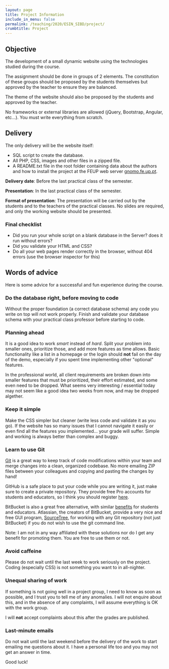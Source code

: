 ```yaml
---
layout: page
title: Project Information
include_in_menu: false
permalink: /teaching/2020/ESIN_SIBD/project/
crumbtitle: Project
---
```


##  Objective

The development of a small dynamic website using the technologies studied during the course.

The assignment should be done in groups of 2 elements. The constitution of these groups should be proposed by the students themselves but approved by the teacher to ensure they are balanced.

The theme of the website should also be proposed by the students and approved by the teacher.

No frameworks or external libraries are allowed (jQuery, Bootstrap, Angular, etc...). You must write everything from scratch.


## Delivery

The only delivery will be the website itself:

- SQL script to create the database.
- All PHP, CSS, images and other files in a zipped file.
- A README.txt file in the root folder containing data about the authors and how to install the project at the FEUP web server [gnomo.fe.up.pt](http://gnomo.fe.up.pt).

**Delivery date**: Before the last practical class of the semester. 

**Presentation**: In the last practical class of the semester. 

**Format of presentation**: The presentation will be carried out by the students and to the teachers of the practical classes. No slides are required, and only the working website should be presented.

### Final checklist

- Did you run your whole script on a blank database in the Server? does it run without errors? 
- Did you validate your HTML and CSS? 
- Do all your web pages render correctly in the browser, without 404 errors (use the browser inspector for this)

## Words of advice 

Here is some advice for a successful and fun experience during the course.

### Do the database right, before moving to code

Without the proper foundation (a correct database schema) any code you write on top will not work properly. Finish and validate your database schema with your practical class professor before starting to code.

### Planning ahead

It is a good idea to work *smart* instead of *hard*. Split your problem into smaller ones, prioritize those, and add more features as time allows. Basic functionality like a list in a homepage or the login should **not** fail on the day of the demo, especially if you spent time implementing other "optional" features.

In the professional world, all client requirements are broken down into smaller features that must be prioritized, their effort estimated, and some even need to be dropped. What seems very interesting / essential today may not seem like a good idea two weeks from now, and may be dropped algether. 

### Keep it simple

Make the CSS simpler but cleaner (write less code and validate it as you go). If the website has so many issues that I cannot navigate it easily or even find all the features you implemented... your grade will suffer. Simple and working is always better than complex and buggy.

### Learn to use Git

[Git](https://web.fe.up.pt/~arestivo/presentation/git/#1) is a great way to keep track of code modifications within your team and merge changes into a clean, organized codebase. No more emailing ZIP files between your colleagues and copying and pasting the changes by hand!

GitHub is a safe place to put your code while you are writing it, just make sure to create a private repository. They provide free Pro accounts for students and educators, so I think you should register [here](https://education.github.com/students). 

BitBucket is also a great free alternative, with similar [benefits](https://bitbucket.org/product/education) for students and educators. Atlassian, the creators of BitBucket, provide a very nice and free GUI program, [SourceTree](https://www.sourcetreeapp.com), for working with any Git repository (not just BitBucket) if you do not wish to use the git command line. 

Note: I am not in any way affiliated with these solutions nor do I get any benefit for promoting them. You are free to use them or not.

### Avoid caffeine

Please do not wait until the last week to work seriously on the project. Coding (especially CSS) is not something you want to in all-nighter.

### Unequal sharing of work

If something is not going well in a project group, I need to know as soon as possible, and I trust you to tell me of any anomalies. I will not enquire about this, and in the absence of any complaints, I will assume everything is OK with the work group.

I will **not** accept complaints about this after the grades are published.

### Last-minute emails

Do not wait until the last weekend before the delivery of the work to start emailing me questions about it. I have a personal life too and you may not get an answer in time.

Good luck!

